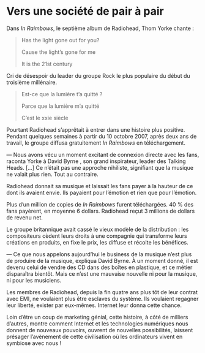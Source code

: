 # Vers une société de pair à pair

Dans *In Raimbows*, le septième album de Radiohead, Thom Yorke chante :

> Has the light gone out for you?
> 
> Cause the light’s gone for me
> 
> It is the 21st century

<span id="more-22308"></span>

Cri de désespoir du leader du groupe Rock le plus populaire du début du troisième millénaire.

> Est-ce que la lumière t’a quitté ?
> 
> Parce que la lumière m’a quitté
> 
> C’est le xxie siècle

Pourtant Radiohead s’apprêtait à entrer dans une histoire plus positive. Pendant quelques semaines à partir du 10 octobre 2007, après deux ans de travail, le groupe diffusa gratuitement *In Raimbows* en téléchargement.

— Nous avons vécu un moment excitant de connexion directe avec les fans, raconta Yorke à David Byrne , son grand inspirateur, leader des Talking Heads. \[…\] Ce n’était pas une approche nihiliste, signifiant que la musique ne valait plus rien. Tout au contraire.

Radiohead donnait sa musique et laissait les fans payer à la hauteur de ce dont ils avaient envie. Ils payaient pour l’émotion et rien que pour l’émotion.

Plus d’un million de copies de *In Raimbows* furent téléchargées. 40 % des fans payèrent, en moyenne 6 dollars. Radiohead reçut 3 millions de dollars de revenu net.

Le groupe britannique avait cassé le vieux modèle de la distribution : les compositeurs cèdent leurs droits à une compagnie qui transforme leurs créations en produits, en fixe le prix, les diffuse et récolte les bénéfices.

— Ce que nous appelons aujourd’hui le business de la musique n’est plus de produire de la musique, expliqua David Byrne. À un moment donné, il est devenu celui de vendre des CD dans des boîtes en plastique, et ce métier disparaîtra bientôt. Mais ce n’est une mauvaise nouvelle ni pour la musique, ni pour les musiciens.

Les membres de Radiohead, depuis la fin quatre ans plus tôt de leur contrat avec EMI, ne voulaient plus être esclaves du système. Ils voulaient regagner leur liberté, exister par eux-mêmes. Internet leur donna cette chance.

Loin d’être un coup de marketing génial, cette histoire, à côté de milliers d’autres, montre comment Internet et les technologies numériques nous donnent de nouveaux pouvoirs, ouvrent de nouvelles possibilités, laissent présager l’avènement de cette civilisation où les ordinateurs vivent en symbiose avec nous !
